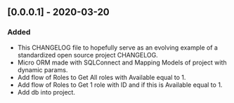 ## [0.0.0.1] - 2020-03-20

### Added

- This CHANGELOG file to hopefully serve as an evolving example of a
  standardized open source project CHANGELOG.
- Micro ORM made with SQLConnect and Mapping Models of project with dynamic params.
- Add flow of Roles to Get All roles with Available equal to 1.
- Add flow of Roles to Get 1 role with ID and if this is Available equal to 1.
- Add db into project.
